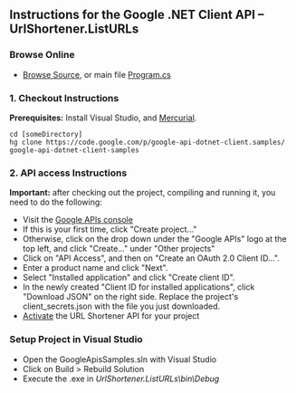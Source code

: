 ## Instructions for the Google .NET Client API – UrlShortener.ListURLs

### Browse Online

*   [Browse Source](http://code.google.com/p/google-api-dotnet-client/source/browse/?repo=samples#hg%2FUrlShortener.ListURLs), or main file [Program.cs](http://code.google.com/p/google-api-dotnet-client/source/browse/UrlShortener.ListURLs/Program.cs?repo=samples)

### 1. Checkout Instructions

**Prerequisites:** Install Visual Studio, and [Mercurial](http://www.mercurial-scm.org/).

```
cd [someDirectory] 
hg clone https://code.google.com/p/google-api-dotnet-client.samples/ google-api-dotnet-client-samples
```

### 2. API access Instructions

**Important:** after checking out the project, compiling and running it, you need to do the following:

*   Visit the [Google APIs console](https://code.google.com/apis/console/)
*   If this is your first time, click "Create project..."
*   Otherwise, click on the drop down under the "Google APIs" logo at the top left, and click "Create..." under "Other projects"
*   Click on "API Access", and then on "Create an OAuth 2.0 Client ID...".
*   Enter a product name and click "Next".
*   Select "Installed application" and click "Create client ID".
*   In the newly created "Client ID for installed applications", click "Download JSON" on the right side. Replace the project's client_secrets.json with the file you just downloaded.
*   [Activate](https://code.google.com/apis/console/?api=urlshortener) the URL Shortener API for your project

### Setup Project in Visual Studio

*   Open the GoogleApisSamples.sln with Visual Studio
*   Click on Build > Rebuild Solution
*   Execute the .exe in _UrlShortener.ListURLs\bin\Debug_

